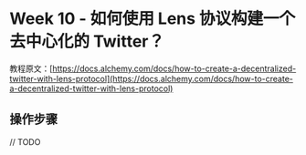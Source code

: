# Week 10 - 如何使用 Lens 协议构建一个去中心化的 Twitter？

教程原文：[https://docs.alchemy.com/docs/how-to-create-a-decentralized-twitter-with-lens-protocol](https://docs.alchemy.com/docs/how-to-create-a-decentralized-twitter-with-lens-protocol)

## 操作步骤

// TODO